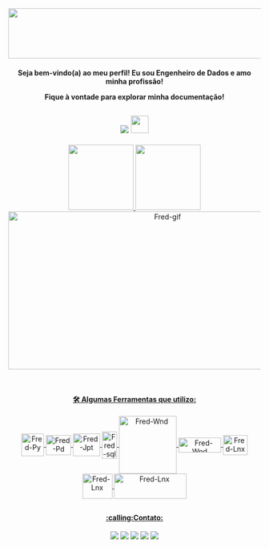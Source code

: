 <h2 align="center">
 <img src="https://s8.gifyu.com/images/cooltext412327694496366.gif" width="600" height="100">     
</h2> 

<h4 align="center"> Seja bem-vindo(a) ao meu perfil! Eu sou Engenheiro de Dados e amo minha profissão!
  
  Fique à vontade para explorar minha documentação!  
</h4> 
<h2 align="center">
 <img src="https://komarev.com/ghpvc/?username=fredac86&label=VISITANTES&color=260083&style=for-the-badge"/> 
 <img src="https://c.tenor.com/G19UN7ZFbl4AAAAi/paraffin-prafin.gif" width="35" height="35">    
</h2> 
 <div>
  <p align="center">
  <a href="https://github.com/fredac86">
  <img height="130em" src="https://github-readme-stats.vercel.app/api?username=fredac86&show_icons=true&theme=outrun&include_all_commits=true&count_private=true"/>
  <img height="130em" src="https://github-readme-stats.vercel.app/api/top-langs/?username=fredac86&layout=compact&langs_count=7&theme=outrun"/>
  <img align="center" alt="Fred-gif" height="315" width="620" src="https://64.media.tumblr.com/290557944dc89a2741007c445d6f6de6/tumblr_pm5z65C0hF1qbw2q1o1_1280.gifv">   </p> 
</div> 
<div style="display: inline_block" align="center"><br>  
  <h4 align="center">🛠 Algumas Ferramentas que utilizo:</h4>
  <img align="center" alt="Fred-Py" height="45" width="45" src="https://cdn.jsdelivr.net/gh/devicons/devicon/icons/python/python-original.svg">
  <img align="center" alt="Fred-Pd" height="40" width="50" src="https://www.pinclipart.com/picdir/big/367-3678882_python-logo-clipart-easy-pandas-python-logo-png.png">
  <img align="center" alt="Fred-Jpt" height="45" width="54" src="https://cdn.jsdelivr.net/gh/devicons/devicon/icons/jupyter/jupyter-original-wordmark.svg">
  <img align="center" alt="Fred-sql" height="54" width="30" src="https://symbols.getvecta.com/stencil_28/61_sql-database-generic.90b41636a8.svg">
  <img align="center" alt="Fred-Wnd" height="115" width="115" src="https://iconape.com/wp-content/files/bj/349525/svg/databricks-seeklogo.com.svg">
  <img align="center" alt="Fred-Wnd" height="30" width="85" src="https://upload.wikimedia.org/wikipedia/commons/thumb/a/a8/Microsoft_Azure_Logo.svg/187px-Microsoft_Azure_Logo.svg.png">
  <img align="center" alt="Fred-Lnx" height="40" width="49" src="https://seekicon.com/free-icon-download/linux_2.svg">
  <img align="center" alt="Fred-Lnx" height="50" width="60" src="https://www.instana.com/media/01_INSTANA_IconSet_ApacheSpark.svg">
  <img align="center" alt="Fred-Lnx" height="50" width="145" src="https://www.mentromax.com/img/Azure-Data-Factory-Logo.png">
 
</div>   
 
   ##
 <div> <p align="center">
   <h4 align="center">:calling:Contato:</h4>
   <p align="center">
   <a href = "mailto:fred.materiais@gmail.com"><img src="https://img.shields.io/badge/Gmail-D14836?style=for-the-badge&logo=gmail&logoColor=white" target="_blank"></a>
   <a href="https://www.linkedin.com/in/frederico-de-andrade-camargo/" target="_blank"><img src="https://img.shields.io/badge/-LinkedIn-%230077B5?style=for-the-badge&logo=linkedin&logoColor=white" target="_blank"></a>
   <a href="https://www.kaggle.com/fredericocamargo" target="_blank"><img src="https://img.shields.io/badge/Kaggle-20BEFF?style=for-the-badge&logo=Kaggle&logoColor=white" target="_blank"></a>
   <a href="https://discord.gg/9HSsxN8TeP" target="_blank"><img src="https://img.shields.io/badge/Discord-7289DA?style=for-the-badge&logo=discord&logoColor=white" target="_blank"></a>
  <a href="https://t.me/FredericoCamargo" target="_blank"><img src="https://img.shields.io/badge/Telegram-2CA5E0?style=for-the-badge&logo=telegram&logoColor=white" target="_blank"></a> </p>
  
   

 
</div>
